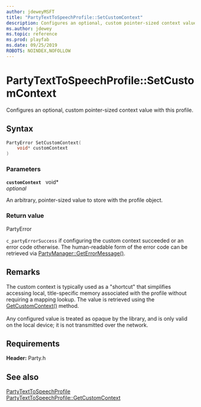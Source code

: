 ```yaml
---
author: jdeweyMSFT
title: "PartyTextToSpeechProfile::SetCustomContext"
description: Configures an optional, custom pointer-sized context value with this profile.
ms.author: jdewey
ms.topic: reference
ms.prod: playfab
ms.date: 09/25/2019
ROBOTS: NOINDEX,NOFOLLOW
---
```


# PartyTextToSpeechProfile::SetCustomContext  

Configures an optional, custom pointer-sized context value with this profile.  

## Syntax  
  
```cpp
PartyError SetCustomContext(  
    void* customContext  
)  
```  
  
### Parameters  
  
**`customContext`** &nbsp; void*  
*optional*  
  
An arbitrary, pointer-sized value to store with the profile object.  
  
  
### Return value  
PartyError
  
```c_partyErrorSuccess``` if configuring the custom context succeeded or an error code otherwise. The human-readable form of the error code can be retrieved via [PartyManager::GetErrorMessage()](../../PartyManager/methods/partymanager_geterrormessage.md).
  
## Remarks  
  
The custom context is typically used as a "shortcut" that simplifies accessing local, title-specific memory associated with the profile without requiring a mapping lookup. The value is retrieved using the [GetCustomContext()](partytexttospeechprofile_getcustomcontext.md) method. <br /><br /> Any configured value is treated as opaque by the library, and is only valid on the local device; it is not transmitted over the network.
  
## Requirements  
  
**Header:** Party.h
  
## See also  
[PartyTextToSpeechProfile](../partytexttospeechprofile.md)  
[PartyTextToSpeechProfile::GetCustomContext](partytexttospeechprofile_getcustomcontext.md)
  
  
